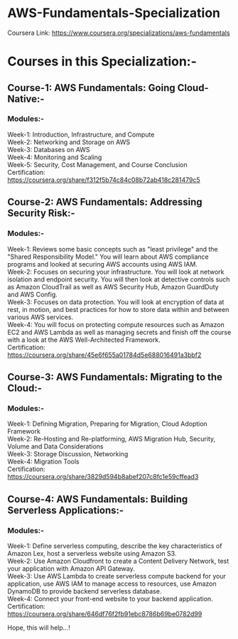 # AWS-Fundamentals-Specialization
Coursera Link: https://www.coursera.org/specializations/aws-fundamentals
# Courses in this Specialization:-
## Course-1: AWS Fundamentals: Going Cloud-Native:-
### Modules:-
Week-1: Introduction, Infrastructure, and Compute <br />
Week-2: Networking and Storage on AWS <br />
Week-3: Databases on AWS <br />
Week-4: Monitoring and Scaling <br />
Week-5: Security, Cost Management, and Course Conclusion <br />
Certification: https://coursera.org/share/f312f5b74c84c08b72ab418c281479c5
## Course-2: AWS Fundamentals: Addressing Security Risk:-
### Modules:-
Week-1: Reviews some basic concepts such as "least privilege" and the "Shared Responsibility Model." You will learn about AWS compliance programs and looked at securing AWS accounts using AWS IAM. <br />
Week-2: Focuses on securing your infrastructure. You will look at network isolation and endpoint security. You will then look at detective controls such as Amazon CloudTrail as well as AWS Security Hub, Amazon GuardDuty and AWS Config. <br />
Week-3: Focuses on data protection. You will look at encryption of data at rest, in motion, and best practices for how to store data within and between various AWS services. <br />
Week-4: You will focus on protecting compute resources such as Amazon EC2 and AWS Lambda as well as managing secrets and finish off the course with a look at the AWS Well-Architected Framework. <br />
Certification: https://coursera.org/share/45e6f655a01784d5e688016491a3bbf2
## Course-3: AWS Fundamentals: Migrating to the Cloud:-
### Modules:-
Week-1: Defining Migration, Preparing for Migration, Cloud Adoption Framework <br />
Week-2: Re-Hosting and Re-platforming, AWS Migration Hub, Security, Volume and Data Considerations <br />
Week-3: Storage Discussion, Networking <br />
Week-4: Migration Tools <br />
Certification: https://coursera.org/share/3829d594b8abef207c8fc1e59cffead3
## Course-4: AWS Fundamentals: Building Serverless Applications:-
### Modules:-
Week-1: Define serverless computing, describe the key characteristics of Amazon Lex, host a serverless website using Amazon S3. <br />
Week-2: Use Amazon Cloudfront to create a Content Delivery Network, test your application with Amazon API Gateway. <br />
Week-3: Use AWS Lambda to create serverless compute backend for your application, use AWS IAM to manage access to resources, use Amazon DynamoDB to provide backend serverless database. <br />
Week-4: Connect your front-end website to your backend application. <br />
Certification: https://coursera.org/share/646df76f2fb91ebc8786b69be0782d99 <br />

Hope, this will help...!
